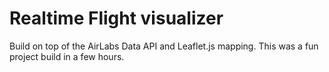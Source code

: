 # Realtime Flight visualizer 

Build on top of the AirLabs Data API and Leaflet.js mapping.
This was a fun project build in a few hours.